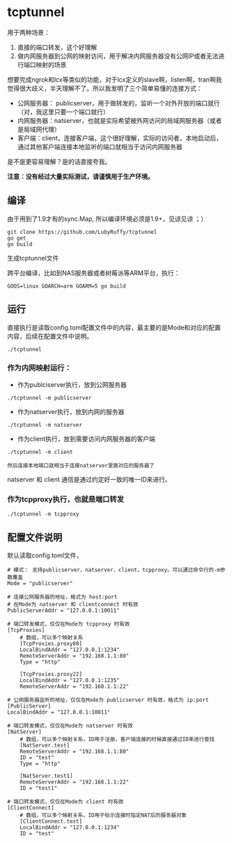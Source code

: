 # tcptunnel
用于两种场景：
1. 直接的端口转发，这个好理解
2. 做内网服务器到公网的映射访问，用于解决内网服务器没有公网IP或者无法进行端口映射的场景

想要完成ngrok和lcx等类似的功能，对于lcx定义的slave啊，listen啊，tran啊我觉得很大歧义，半天理解不了。所以我发明了三个简单易懂的连接方式：
* 公网服务器： publicserver，用于做转发的，监听一个对外开放的端口就行（对，我这里只要一个端口就行）
* 内网服务器：natserver，也就是实际希望被外网访问的局域网服务器（或者是局域网代理）
* 客户端：client，连接客户端，这个很好理解，实际的访问者，本地启动后，通过其他客户端连接本地监听的端口就相当于访问内网服务器

是不是更容易理解？是的话直接夸我。

**注意：没有经过大量实际测试，请谨慎用于生产环境。**

## 编译
由于用到了1.9才有的sync.Map, 所以编译环境必须是1.9+，见谅见谅 ；）
```
git clone https://github.com/LubyRuffy/tcptunnel
go get
go build
```
生成tcptunnel文件

跨平台编译，比如到NAS服务器或者树莓派等ARM平台，执行：
```
GOOS=linux GOARCH=arm GOARM=5 go build
```

## 运行
直接执行是读取config.toml配置文件中的内容，最主要的是Mode和对应的配置内容，后续在配置文件中说明。
```
./tcptunnel 
```

### 作为内网映射运行：
- 作为publciserver执行，放到公网服务器
```
./tcptunnel -m publicserver
```
- 作为natserver执行，放到内网的服务器
```
./tcptunnel -m natserver
```
- 作为client执行，放到需要访问内网服务器的客户端
```
./tcptunnel -m client

然后连接本地端口就相当于连接natserver里面对应的服务器了

```
natserver 和 client 通信是通过约定好一致的唯一ID来进行。

### 作为tcpproxy执行，也就是端口转发
```
./tcptunnel -m tcpproxy
```

## 配置文件说明
默认读取config.toml文件，
```
# 模式： 支持publicserver，natserver，client，tcpproxy。可以通过命令行的-m参数覆盖
Mode = "publicserver"

# 连接公网服务器的地址，格式为 host:port
# 在Mode为 natserver 和 clientconnect 时有效
PublicServerAddr = "127.0.0.1:10011"

# 端口转发模式，仅仅在Mode为 tcpproxy 时有效
[TcpProxies]
    # 数组，可以多个映射关系
    [TcpProxies.proxy80]
    LocalBindAddr = "127.0.0.1:1234"
    RemoteServerAddr = "192.168.1.1:80"
    Type = "http"

    [TcpProxies.proxy22]
    LocalBindAddr = "127.0.0.1:1235"
    RemoteServerAddr = "192.168.1.1:22"

# 公网服务器监听的地址，仅仅在Mode为 publicserver 时有效，格式为 ip:port
[PublicServer]
LocalBindAddr = "127.0.0.1:10011"

# 端口转发模式，仅仅在Mode为 natserver 时有效
[NatServer]
    # 数组，可以多个映射关系，ID用于注册，客户端连接的时候直接通过ID来进行查找
    [NatServer.test]
    RemoteServerAddr = "192.168.1.1:80"
    ID = "test"
    Type = "http"

    [NatServer.test1]
    RemoteServerAddr = "192.168.1.1:22"
    ID = "test1"
    
# 端口转发模式，仅仅在Mode为 client 时有效
[ClientConnect]
    # 数组，可以多个映射关系，ID用于标示连接时指定NAT后的服务器对象
    [ClientConnect.test]
    LocalBindAddr = "127.0.0.1:1234"
    ID = "test"
```
